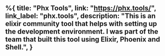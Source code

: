 %{
  title: "Phx Tools",
  link: "https://phx.tools/",
  link_label: "phx.tools",
  description:
          "This is an elixir community tool that helps with setting up the development environment. I was part of the team that built this tool using Elixir, Phoenix and Shell.",
}
---
